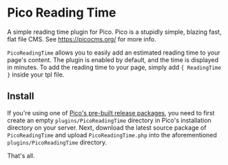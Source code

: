 # Pico Reading Time
A simple reading time plugin for Pico. Pico is a stupidly simple, blazing fast, flat file CMS. See https://picocms.org/ for more info.

`PicoReadingTime` allows you to easily add an estimated reading time to your page's content. The plugin is enabled by default, and the time is displayed in minutes. To add the reading time to your page, simply add `{ ReadingTime }` inside your tpl file.

## Install

If you're using one of [Pico's pre-built release packages](https://github.com/picocms/Pico/releases/latest), you need to first create an empty `plugins/PicoReadingTime` directory in Pico's installation directory on your server. Next, download the latest source package of `PicoReadingTime` and upload `PicoReadingTime.php` into the aforementioned `plugins/PicoReadingTime` directory.

That's all.
